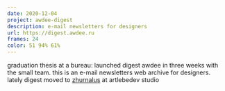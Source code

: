 ```yaml
---
date: 2020-12-04
project: awdee-digest
description: e-mail newsletters for designers
url: https://digest.awdee.ru
frames: 24
color: 51 94% 61%
---
```


graduation thesis at a bureau: launched digest awdee in three weeks with the small team. this is an e-mail newsletters web archive for designers. lately digest moved to [zhurnalus](https://zhurnalus.artlebedev.ru) at artlebedev studio
